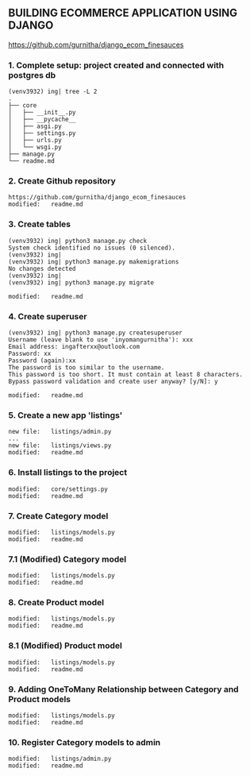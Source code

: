 ## BUILDING ECOMMERCE APPLICATION USING DJANGO

https://github.com/gurnitha/django_ecom_finesauces

### 1. Complete setup: project created and connected with postgres db

	(venv3932) ing| tree -L 2
	.
	├── core
	│   ├── __init__.py
	│   ├── __pycache__
	│   ├── asgi.py
	│   ├── settings.py
	│   ├── urls.py
	│   └── wsgi.py
	├── manage.py
	└── readme.md

### 2. Create Github repository

	https://github.com/gurnitha/django_ecom_finesauces	
	modified:   readme.md

### 3. Create tables

	(venv3932) ing| python3 manage.py check
	System check identified no issues (0 silenced).
	(venv3932) ing| 
	(venv3932) ing| python3 manage.py makemigrations
	No changes detected
	(venv3932) ing| 
	(venv3932) ing| python3 manage.py migrate	

	modified:   readme.md

### 4. Create superuser

	(venv3932) ing| python3 manage.py createsuperuser
	Username (leave blank to use 'inyomangurnitha'): xxx
	Email address: ingafterxx@outlook.com
	Password: xx
	Password (again):xx 
	The password is too similar to the username.
	This password is too short. It must contain at least 8 characters.
	Bypass password validation and create user anyway? [y/N]: y	

	modified:   readme.md	

### 5. Create a new app 'listings'

	new file:   listings/admin.py
	...
	new file:   listings/views.py
	modified:   readme.md


### 6. Install listings to the project

	modified:   core/settings.py
	modified:   readme.md

### 7. Create Category model

	modified:   listings/models.py
	modified:   readme.md


### 7.1 (Modified) Category model

	modified:   listings/models.py
	modified:   readme.md

### 8. Create Product model

	modified:   listings/models.py
	modified:   readme.md

### 8.1 (Modified) Product model

	modified:   listings/models.py
	modified:   readme.md

### 9. Adding OneToMany Relationship between Category and Product models

	modified:   listings/models.py
	modified:   readme.md

### 10. Register Category models to admin

	modified:   listings/admin.py
	modified:   readme.md











